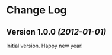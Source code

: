 Change Log
==========

Version 1.0.0 *(2012-01-01)*
----------------------------

Initial version. Happy new year!
